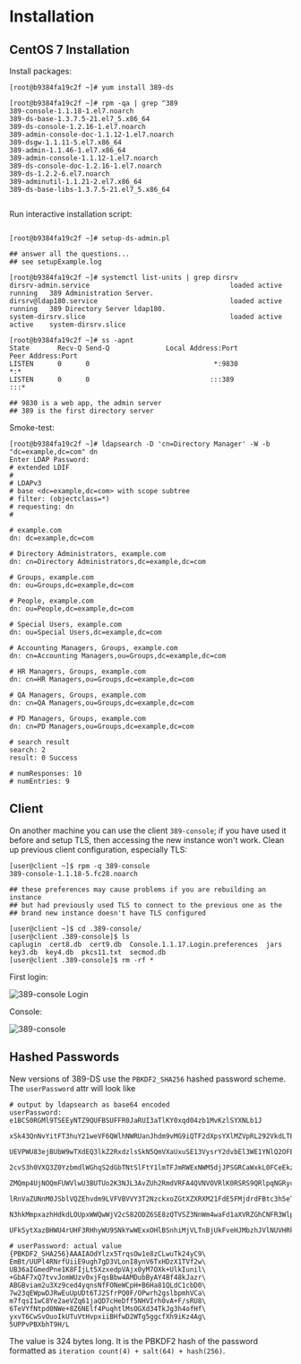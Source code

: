 # Installation

## CentOS 7 Installation

Install packages:

```
[root@b9384fa19c2f ~]# yum install 389-ds

[root@b9384fa19c2f ~]# rpm -qa | grep ^389
389-console-1.1.18-1.el7.noarch
389-ds-base-1.3.7.5-21.el7_5.x86_64
389-ds-console-1.2.16-1.el7.noarch
389-admin-console-doc-1.1.12-1.el7.noarch
389-dsgw-1.1.11-5.el7.x86_64
389-admin-1.1.46-1.el7.x86_64
389-admin-console-1.1.12-1.el7.noarch
389-ds-console-doc-1.2.16-1.el7.noarch
389-ds-1.2.2-6.el7.noarch
389-adminutil-1.1.21-2.el7.x86_64
389-ds-base-libs-1.3.7.5-21.el7_5.x86_64


```

Run interactive installation script:
```

[root@b9384fa19c2f ~]# setup-ds-admin.pl

## answer all the questions...
## see setupExample.log

[root@b9384fa19c2f ~]# systemctl list-units | grep dirsrv
dirsrv-admin.service                                   loaded active running   389 Administration Server.
dirsrv@ldap180.service                                 loaded active running   389 Directory Server ldap180.
system-dirsrv.slice                                    loaded active active    system-dirsrv.slice

[root@b9384fa19c2f ~]# ss -apnt
State       Recv-Q Send-Q              Local Address:Port                             Peer Address:Port              
LISTEN      0      0                               *:9830                                        *:*                  
LISTEN      0      0                              :::389                                        :::*                  

## 9830 is a web app, the admin server
## 389 is the first directory server
```

Smoke-test:
```
[root@b9384fa19c2f ~]# ldapsearch -D 'cn=Directory Manager' -W -b "dc=example,dc=com" dn
Enter LDAP Password: 
# extended LDIF
#
# LDAPv3
# base <dc=example,dc=com> with scope subtree
# filter: (objectclass=*)
# requesting: dn 
#

# example.com
dn: dc=example,dc=com

# Directory Administrators, example.com
dn: cn=Directory Administrators,dc=example,dc=com

# Groups, example.com
dn: ou=Groups,dc=example,dc=com

# People, example.com
dn: ou=People,dc=example,dc=com

# Special Users, example.com
dn: ou=Special Users,dc=example,dc=com

# Accounting Managers, Groups, example.com
dn: cn=Accounting Managers,ou=Groups,dc=example,dc=com

# HR Managers, Groups, example.com
dn: cn=HR Managers,ou=Groups,dc=example,dc=com

# QA Managers, Groups, example.com
dn: cn=QA Managers,ou=Groups,dc=example,dc=com

# PD Managers, Groups, example.com
dn: cn=PD Managers,ou=Groups,dc=example,dc=com

# search result
search: 2
result: 0 Success

# numResponses: 10
# numEntries: 9
```

## Client

On another machine you can use the client `389-console`; if you have
used it before and setup TLS, then accessing the new instance won't
work. Clean up previous client configuration, especially TLS:

```
[user@client ~]$ rpm -q 389-console
389-console-1.1.18-5.fc28.noarch

## these preferences may cause problems if you are rebuilding an instance
## but had previously used TLS to connect to the previous one as the
## brand new instance doesn't have TLS configured

[user@client ~]$ cd .389-console/
[user@client .389-console]$ ls
caplugin  cert8.db  cert9.db  Console.1.1.17.Login.preferences  jars  key3.db  key4.db  pkcs11.txt  secmod.db
[user@client .389-console]$ rm -rf *
```

First login:

![389-console Login](../master/images/admin-console.png)

Console:

![389-console](../master/images/console2.png)


## Hashed Passwords

New versions of 389-DS use the `PBKDF2_SHA256` hashed password scheme.
The `userPassword` attr will look like

```
# output by ldapsearch as base64 encoded
userPassword: e1BCS0RGMl9TSEEyNTZ9QUFBSUFFR0JaRUI3aTlKY0xqd04zb1MvKzlSYXNLb1J
 xSk43QnNvYitFT3huY21weVF6QWlhNWRUanJhdm9vMG9iQTF2dXpsYXlMZVpRL292VkdLTEN5b0FC
 UEVPWU83ejBUbW9wTXdEQ3lkZ2RxdzlsSkN5QmVXaUxuSE13VysrY2dvbEl3WE1YNlQ2OFE1SEdsR
 2cvS3h0VXQ3Z0YzbmdlWGhqS2dGbTNtSlFtY1lmTFJmRWExNWM5djJPSGRCaWxkL0FCeEkzVEZEK3
 ZMQmp4UjNOQmFUWVlwU3BUTUo2K3NJL3AvZUh2RmdVRFA4QVNVOVRlK0RSRS9QRlpqNGRycms1LzN
 lRnVaZUNnM0JSblVQZEhvdm9LVFVBVVY3T2NzckxoZGtXZXRXM21FdE5FMjdrdFBtc3h5eTVCWEVJ
 N3hkMmpxazhHdkdLOUpxWWQwWjV2cS82ODZ6SE8zQTVSZ3NnWm4waFd1aXVRZGhCNFR3WlpMNU9Id
 UFkSytXazBHWU4rUHF3RHhyWU9SNkYwWExxOHlBSnhiMjVLTnBjUkFveHJMbzhJVlNUVHRk
 
# userPassword: actual value
{PBKDF2_SHA256}AAAIAOdYlzx5TrqsOw1e8zCLwuTk24yC9\
EmBt/UUPl4RNrfUiiE9ugh7gD3VLonI8ynV6TxHDzX1TVf2w\
UB36aIGmedPne1K8FIjLt5XzxedpVAjx0yM7OXk+UlkIunil\
+GbAF7xQ7tvvJomWUzv0xjFqsBbw4AMDubByAY4Bf48kJazr\
ABGBviam2u3Xz9ced4yqnsNfFONeWCpH+B6Ha81QLdC1cbD0\
7w23qEWpwDJRwEuUpUDt6TJ2SfrPQ0F/OPwrh2gslbpmhVCa\
m7fqsI1wC8Ye2aeVZq61jaQD7cHeDff5NHVIrh0vA+F/sRU8\
6TeVYfNtpd0NWe+8Z6NElf4PuqhtlMsOGXd34TkJg3h4ofHf\
yxvT6CwSvOuoIkUTuVtHvpxiiBHfwD2WTg5ggcfXh9iKz4Ag\
5UPPvPBXbhT9H/L
```

The value is 324 bytes long. It is the PBKDF2 hash of the
password formatted as `iteration count(4) + salt(64) + hash(256)`.
